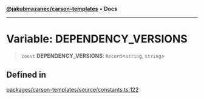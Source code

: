 [**@jakubmazanec/carson-templates**](../README.md) • **Docs**

---

# Variable: DEPENDENCY_VERSIONS

> `const` **DEPENDENCY_VERSIONS**: `Record`\<`string`, `string`\>

## Defined in

[packages/carson-templates/source/constants.ts:122](https://github.com/jakubmazanec/tools/blob/e8ae4d79f84effbab1b79b1c88222a54b84f3504/packages/carson-templates/source/constants.ts#L122)
